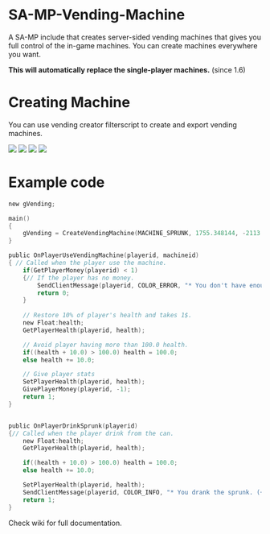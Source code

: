 SA-MP-Vending-Machine
=====================

A SA-MP include that creates server-sided vending machines that gives you full control of the in-game machines. You can create machines everywhere you want.

**This will automatically replace the single-player machines.** (since 1.6)

Creating Machine
================

You can use vending creator filterscript to create and export vending machines.

![](http://i58.tinypic.com/2ztd2cl.jpg)
![](http://i61.tinypic.com/k996s5.jpg)
![](http://i61.tinypic.com/2rc0f81.jpg)
![](http://i57.tinypic.com/11gpwrk.jpg)

Example code
============

```c
new gVending;

main()
{
	gVending = CreateVendingMachine(MACHINE_SPRUNK, 1755.348144, -2113.468750, 12.692808, 0.000000, 0.000000, 180.000000);
}

public OnPlayerUseVendingMachine(playerid, machineid)
{ // Called when the player use the machine.
	if(GetPlayerMoney(playerid) < 1)
	{// If the player has no money.
		SendClientMessage(playerid, COLOR_ERROR, "* You don't have enough money.");
		return 0;
	}
	
	// Restore 10% of player's health and takes 1$.
	new Float:health;
	GetPlayerHealth(playerid, health);

	// Avoid player having more than 100.0 health.
	if((health + 10.0) > 100.0) health = 100.0;
	else health += 10.0;

	// Give player stats
	SetPlayerHealth(playerid, health);
	GivePlayerMoney(playerid, -1);
	return 1;
}


public OnPlayerDrinkSprunk(playerid)
{// Called when the player drink from the can.
	new Float:health;
	GetPlayerHealth(playerid, health);

	if((health + 10.0) > 100.0) health = 100.0;
	else health += 10.0;

	SetPlayerHealth(playerid, health);
	SendClientMessage(playerid, COLOR_INFO, "* You drank the sprunk. (+10HP)");
	return 1;
}
```

Check wiki for full documentation.
